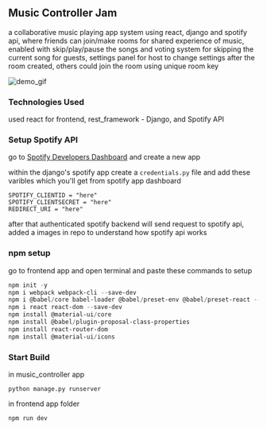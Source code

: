 ## Music Controller Jam 
a collaborative music playing app system using react, django and spotify api, where friends can join/make rooms for shared experience of music, enabled with skip/play/pause the songs and voting system for skipping the current song for guests, settings panel for host to change settings after the room created, others could join the room using unique room key

![demo_gif](music_app.gif)

### Technologies Used
used react for frontend, rest_framework - Django, and Spotify API

### Setup Spotify API
go to [Spotify Developers Dashboard](https://developer.spotify.com/dashboard/) and create a new app

within the django's spotify app create a `credentials.py` file and add these varibles which you'll get from spotify app dashboard
```python3
SPOTIFY_CLIENTID = "here"
SPOTIFY_CLIENTSECRET = "here"
REDIRECT_URI = "here"
```
after that authenticated spotify backend will send request to spotify api, added a images in repo to understand how spotify api works

### npm setup
go to frontend app and open terminal and paste these commands to setup
```powershell
npm init -y
npm i webpack webpack-cli --save-dev
npm i @babel/core babel-loader @babel/preset-env @babel/preset-react --save-dev
npm i react react-dom --save-dev
npm install @material-ui/core
npm install @babel/plugin-proposal-class-properties
npm install react-router-dom
npm install @material-ui/icons
```
### Start Build
in music_controller app
```python3
python manage.py runserver
```
in frontend app folder
```node
npm run dev
```
